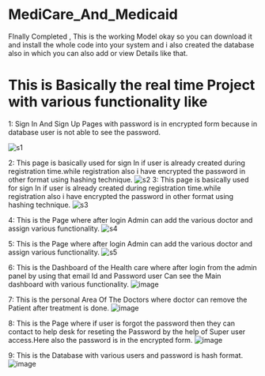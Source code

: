 # MediCare_And_Medicaid
FInally Completed , This is the working Model okay so you can download it and install the whole code into your system and i also created the database also in which you can also add or view Details like that.

# This is Basically the real time Project with  various functionality like
1: Sign In And Sign Up Pages with password is in encrypted form because in database user is not able to see the password.



![s1](https://user-images.githubusercontent.com/62325742/187132311-88137a1d-d02c-4360-86aa-2e1b29419b99.PNG)

2: This page is basically used for sign In if user is already created during registration time.while registration also i have encrypted the password in other format using hashing technique.
![s2](https://user-images.githubusercontent.com/62325742/187132324-4d5dd78b-dec2-4b93-ae55-3ee4bff15513.PNG)
3: This page is basically used for sign In if user is already created during registration time.while registration also i have encrypted the password in other format using hashing technique.
![s3](https://user-images.githubusercontent.com/62325742/187132339-f264dbb2-8e0a-473a-9390-d4516d95472c.PNG)

4: This is the Page where after login Admin can add the various doctor and assign various functionality.
![s4](https://user-images.githubusercontent.com/62325742/187132344-7f38adaf-e52d-45f8-8d21-6587c34fbd07.PNG)

5: This is the Page where after login Admin can add the various doctor and assign various functionality.
![s5](https://user-images.githubusercontent.com/62325742/187132347-5e8ed3d0-234b-46f9-9ab4-fd08247dd7db.PNG)

6: This is the Dashboard of the Health care where after login from the admin panel by using that email Id and Password user Can see the Main dashboard with various functionality.
![image](https://github.com/Sunil-731820/MediCare_And_Medicaid/assets/62325742/c91bf9ff-76a3-48a8-8684-92a70f41bb9a)

7: This is the personal Area Of The Doctors where doctor can remove the Patient after treatment is done.
![image](https://github.com/Sunil-731820/MediCare_And_Medicaid/assets/62325742/7a272a38-6012-4167-961f-b3041af5391b)

8: This is the Page where if user is forgot the password then they can contact to help desk for reseting the Password by the help of Super user access.Here also the password is in the encrypted form.
![image](https://github.com/Sunil-731820/MediCare_And_Medicaid/assets/62325742/b08044d0-022b-4c18-b7a8-9dfbb64fc880)

9: This is the Database with various users and password is hash format.
![image](https://github.com/Sunil-731820/MediCare_And_Medicaid/assets/62325742/55f2d8bd-be6c-402d-8569-79a4c57de88b)



